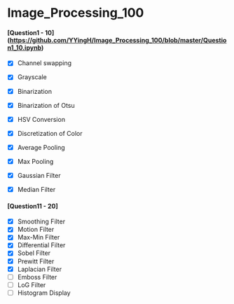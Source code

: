 # Image_Processing_100


#### [Question1 - 10] (https://github.com/YYingH/Image_Processing_100/blob/master/Question1_10.ipynb)

- [x] Channel swapping
- [x] Grayscale
- [x] Binarization
- [x] Binarization of Otsu
- [x] HSV Conversion
- [x] Discretization of Color
- [x] Average Pooling
- [x] Max Pooling
- [x] Gaussian Filter
- [x] Median Filter


#### [Question11 - 20]

- [x] Smoothing Filter
- [x] Motion Filter
- [x] Max-Min Filter
- [x] Differential Filter
- [x] Sobel Filter
- [x] Prewitt Filter
- [x] Laplacian Filter
- [ ] Emboss Filter
- [ ] LoG Filter
- [ ] Histogram Display